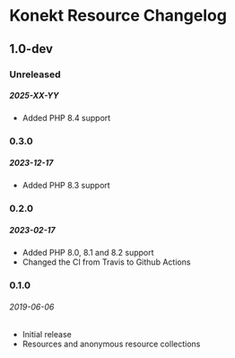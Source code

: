 # Konekt Resource Changelog

## 1.0-dev

### Unreleased
##### 2025-XX-YY

- Added PHP 8.4 support

### 0.3.0
##### 2023-12-17

- Added PHP 8.3 support

### 0.2.0
##### 2023-02-17

- Added PHP 8.0, 8.1 and 8.2 support
- Changed the CI from Travis to Github Actions

### 0.1.0
###### 2019-06-06

- Initial release
- Resources and anonymous resource collections
